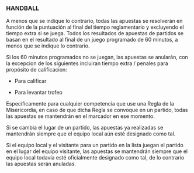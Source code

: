 ### HANDBALL

A menos que se indique lo contrario, todas las apuestas se resolverán en función de la puntuación al final del tiempo reglamentario y excluyendo el tiempo extra si se juega. Todos los resultados de apuestas de partidos se basan en el resultado al final de un juego programado de 60 minutos, a menos que se indique lo contrario.

Si los 60 minutos programados no se juegan, las apuestas se anularán, con la excepcion de los siguientes incluiran tiempo extra / penales para propósito de calificacion:

- Para calificar

- Para levantar trofeo

Específicamente para cualquier competencia que use una Regla de la Misericordia, en caso de que dicha Regla se convoque en un partido, todas las apuestas se mantendrán en el marcador en ese momento.

Si se cambia el lugar de un partido, las apuestas ya realizadas se mantendrán siempre que el equipo local aún esté designado como tal.

Si el equipo local y el visitante para un partido en la lista juegan el partido en el lugar del equipo visitante, las apuestas se mantendrán siempre que el equipo local todavía esté oficialmente designado como tal, de lo contrario las apuestas serán anuladas.
